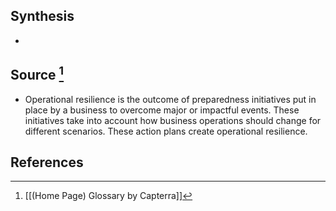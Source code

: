## Synthesis
- 
## Source [^1]
- Operational resilience is the outcome of preparedness initiatives put in place by a business to overcome major or impactful events. These initiatives take into account how business operations should change for different scenarios. These action plans create operational resilience.
## References

[^1]: [[(Home Page) Glossary by Capterra]]